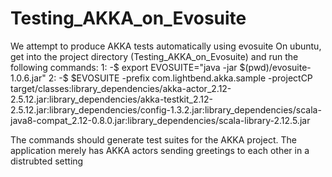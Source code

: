 # Testing_AKKA_on_Evosuite
We attempt to produce AKKA tests automatically using evosuite
On ubuntu, get into the project directory (Testing_AKKA_on_Evosuite) and run the following commands:
1: -$ export EVOSUITE="java -jar $(pwd)/evosuite-1.0.6.jar"
2: -$  $EVOSUITE -prefix com.lightbend.akka.sample -projectCP target/classes:library_dependencies/akka-actor_2.12-2.5.12.jar:library_dependencies/akka-testkit_2.12-2.5.12.jar:library_dependencies/config-1.3.2.jar:library_dependencies/scala-java8-compat_2.12-0.8.0.jar:library_dependencies/scala-library-2.12.5.jar


The commands should generate test suites for the AKKA project. The application merely has AKKA actors sending greetings to each other in a distrubted setting
